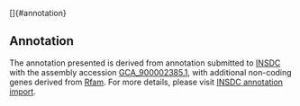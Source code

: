 []{#annotation}

Annotation
----------

The annotation presented is derived from annotation submitted to
[INSDC](http://www.insdc.org) with the assembly accession
[GCA\_900002385.1](http://www.ebi.ac.uk/ena/data/view/GCA_900002385.1),
with additional non-coding genes derived from
[Rfam](http://rfam.xfam.org/). For more details, please visit [INSDC
annotation
import](http://ensemblgenomes.org/info/data/insdc_annotation).
